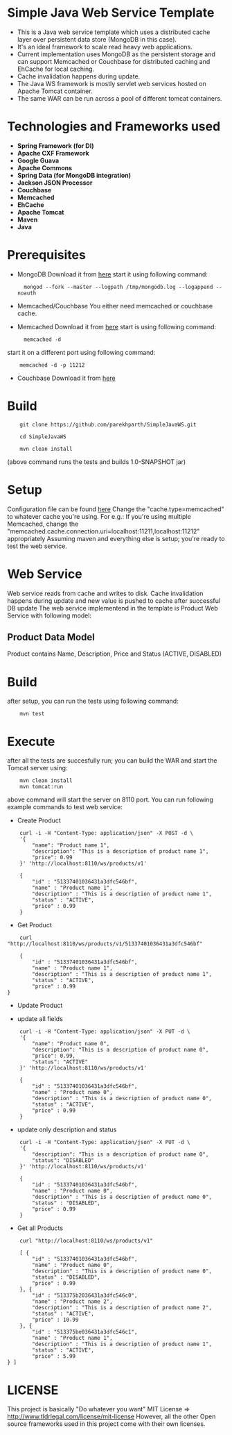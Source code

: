 # Simple Java Web Service Template
* This is a Java web service template which uses a distributed cache layer over persistent data store (MongoDB in this case).
* It's an ideal framework to scale read heavy web applications.
* Current implementation uses MongoDB as the persistent storage and can support Memcached or Couchbase for distributed caching and EhCache for local caching.
* Cache invalidation happens during update.
* The Java WS framework is mostly servlet web services hosted on Apache Tomcat container.
* The same WAR can be run across a pool of different tomcat containers.

# Technologies and Frameworks used
* __Spring Framework (for DI)__
* __Apache CXF Framework__
* __Google Guava__
* __Apache Commons__
* __Spring Data (for MongoDB integration)__
* __Jackson JSON Processor__
* __Couchbase__
* __Memcached__
* __EhCache__
* __Apache Tomcat__
* __Maven__
* __Java__


# Prerequisites
* MongoDB
Download it from <a href='http://www.mongodb.org/downloads'>here</a>
start it using following command:

		mongod --fork --master --logpath /tmp/mongodb.log --logappend --noauth

* Memcached/Couchbase
You either need memcached or couchbase cache.
- Memcached
Download it from <a href='http://memcached.org/'>here</a>
start is using following command:

		memcached -d
		
start it on a different port using following command:

		memcached -d -p 11212

- Couchbase
Download it from <a href='http://www.couchbase.com/download'>here</a>


# Build
		git clone https://github.com/parekhparth/SimpleJavaWS.git

		cd SimpleJavaWS

		mvn clean install
(above command runs the tests and builds 1.0-SNAPSHOT jar)

# Setup

Configuration file can be found <a href='https://github.com/parekhparth/SimpleJavaWS/service/src/main/resources/META-INF/configuration.properties'>here</a>
Change the "cache.type=memcached" to whatever cache you're using.
For e.g.: If you're using multiple Memcached, change the "memcached.cache.connection.uri=localhost:11211,localhost:11212" appropriately
Assuming maven and everything else is setup; you're ready to test the web service.

# Web Service

Web service reads from cache and writes to disk. Cache invalidation happens during update and new value is pushed to cache after successful DB update
The web service implementend in the template is Product Web Service with following model:

## Product Data Model
Product contains Name, Description, Price and Status (ACTIVE, DISABLED)


# Build
after setup, you can run the tests using following command:

		mvn test

# Execute
after all the tests are succesfully run; you can build the WAR and start the Tomcat server using:

		mvn clean install
		mvn tomcat:run

above command will start the server on 8110 port. You can run following example commands to test web service:

* Create Product

```
	curl -i -H "Content-Type: application/json" -X POST -d \
	'{
		"name": "Product name 1",
		"description": "This is a description of product name 1",
		"price": 0.99
	}' 'http://localhost:8110/ws/products/v1'
```

```
	{
		"id" : "51337401036431a3dfc546bf",
		"name" : "Product name 1",
		"description" : "This is a description of product name 1",
		"status" : "ACTIVE",
		"price" : 0.99
	}
```

* Get Product

```
	curl "http://localhost:8110/ws/products/v1/51337401036431a3dfc546bf"
```

```
	{
		"id" : "51337401036431a3dfc546bf",
		"name" : "Product name 1",
		"description" : "This is a description of product name 1",
		"status" : "ACTIVE",
		"price" : 0.99
}
```

* Update Product

- update all fields

```
	curl -i -H "Content-Type: application/json" -X PUT -d \
	'{
		"name": "Product name 0",
		"description": "This is a description of product name 0",
		"price": 0.99,
		"status": "ACTIVE"
	}' 'http://localhost:8110/ws/products/v1'
```
```
	{
		"id" : "51337401036431a3dfc546bf",
		"name" : "Product name 0",
		"description" : "This is a description of product name 0",
		"status" : "ACTIVE",
		"price" : 0.99
	}
```
- update only description and status

```
	curl -i -H "Content-Type: application/json" -X PUT -d \
	'{
		"description": "This is a description of product name 0",
		"status": "DISABLED"
	}' 'http://localhost:8110/ws/products/v1'
```
```
	{
		"id" : "51337401036431a3dfc546bf",
		"name" : "Product name 0",
		"description" : "This is a description of product name 0",
		"status" : "DISABLED",
		"price" : 0.99
	}
```

* Get all Products

```
	curl "http://localhost:8110/ws/products/v1"
```

```
	[ {
		"id" : "51337401036431a3dfc546bf",
		"name" : "Product name 0",
		"description" : "This is a description of product name 0",
		"status" : "DISABLED",
		"price" : 0.99
	}, {
		"id" : "513375b2036431a3dfc546c0",
		"name" : "Product name 2",
		"description" : "This is a description of product name 2",
		"status" : "ACTIVE",
		"price" : 10.99
	}, {
		"id" : "513375be036431a3dfc546c1",
		"name" : "Product name 1",
		"description" : "This is a description of product name 1",
		"status" : "ACTIVE",
		"price" : 5.99
} ]
```


# LICENSE

This project is basically "Do whatever you want" MIT License => http://www.tldrlegal.com/license/mit-license
However, all the other Open source frameworks used in this project come with their own licenses.
